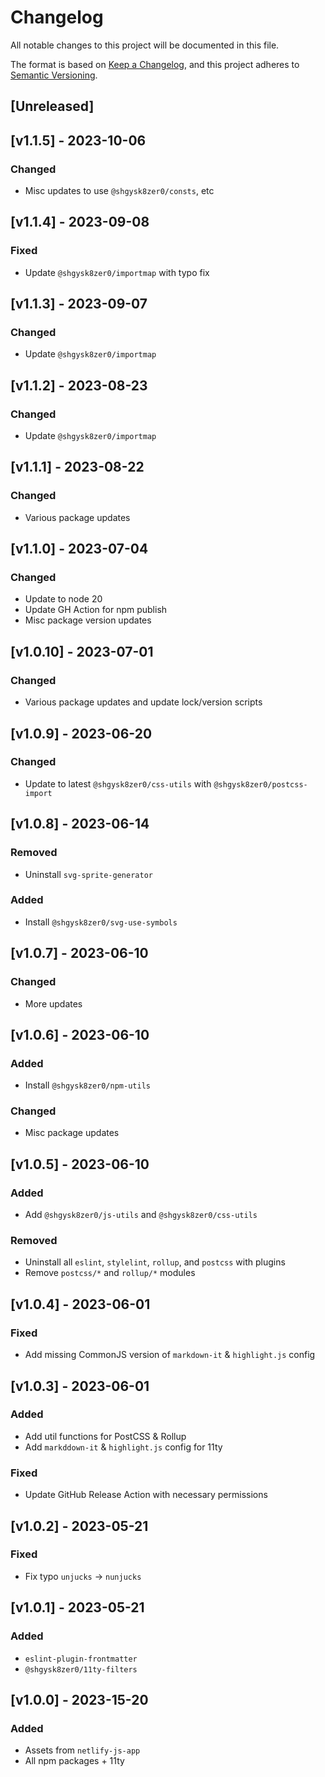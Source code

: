 # Changelog
All notable changes to this project will be documented in this file.

The format is based on [Keep a Changelog](https://keepachangelog.com/en/1.0.0/),
and this project adheres to [Semantic Versioning](https://semver.org/spec/v2.0.0.html).
<!-- markdownlint-disable -->
## [Unreleased]

## [v1.1.5] - 2023-10-06

### Changed
- Misc updates to use `@shgysk8zer0/consts`, etc

## [v1.1.4] - 2023-09-08

### Fixed
- Update `@shgysk8zer0/importmap` with typo fix

## [v1.1.3] - 2023-09-07

### Changed
- Update `@shgysk8zer0/importmap`

## [v1.1.2] - 2023-08-23

### Changed
- Update `@shgysk8zer0/importmap`

## [v1.1.1] - 2023-08-22

###  Changed
- Various package updates

## [v1.1.0] - 2023-07-04

### Changed
- Update to node 20
- Update GH Action for npm publish
- Misc package version updates

## [v1.0.10] - 2023-07-01

### Changed
- Various package updates and update lock/version scripts

## [v1.0.9] - 2023-06-20

### Changed
- Update to latest `@shgysk8zer0/css-utils` with `@shgysk8zer0/postcss-import`

## [v1.0.8] - 2023-06-14

### Removed
- Uninstall `svg-sprite-generator`

### Added
- Install `@shgysk8zer0/svg-use-symbols`

## [v1.0.7] - 2023-06-10

### Changed
- More updates

## [v1.0.6] - 2023-06-10

### Added
- Install `@shgysk8zer0/npm-utils`

### Changed
- Misc package updates

## [v1.0.5] - 2023-06-10

### Added
- Add `@shgysk8zer0/js-utils` and `@shgysk8zer0/css-utils`

### Removed
- Uninstall all `eslint`, `stylelint`, `rollup`, and `postcss` with plugins
- Remove `postcss/*` and `rollup/*` modules

## [v1.0.4] - 2023-06-01

### Fixed
- Add missing CommonJS version of `markdown-it` & `highlight.js` config

## [v1.0.3] - 2023-06-01

### Added
- Add util functions for PostCSS & Rollup
- Add `markddown-it` & `highlight.js` config for 11ty

### Fixed
- Update GitHub Release Action with necessary permissions

## [v1.0.2] - 2023-05-21

### Fixed
- Fix typo `unjucks` -> `nunjucks`

## [v1.0.1] - 2023-05-21

### Added
- `eslint-plugin-frontmatter`
- `@shgysk8zer0/11ty-filters`

## [v1.0.0] - 2023-15-20

### Added
- Assets from `netlify-js-app`
- All npm packages + 11ty
<!-- markdownlint-restore -->
